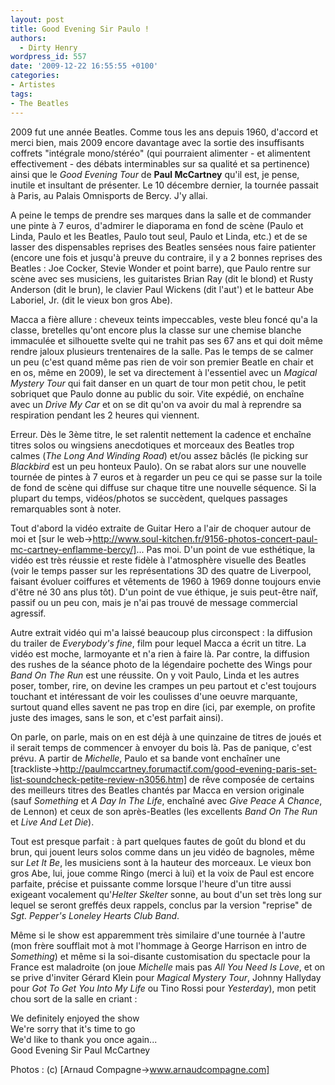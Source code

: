 ```yaml
---
layout: post
title: Good Evening Sir Paulo !
authors:
  - Dirty Henry
wordpress_id: 557
date: '2009-12-22 16:55:55 +0100'
categories:
- Artistes
tags:
- The Beatles
---
```

2009 fut une année Beatles. Comme tous les ans depuis 1960, d'accord et merci bien, mais 2009 encore davantage avec la sortie des insuffisants coffrets "intégrale mono/stéréo" (qui pourraient alimenter - et alimentent effectivement - des débats interminables sur sa qualité et sa pertinence) ainsi que le *Good Evening Tour* de __Paul McCartney__ qu'il est, je pense, inutile et insultant de présenter. Le 10 décembre dernier, la tournée passait à Paris, au Palais Omnisports de Bercy. J'y allai.

A peine le temps de prendre ses marques dans la salle et de commander une pinte à 7 euros, d'admirer le diaporama en fond de scène (Paulo et Linda, Paulo et les Beatles, Paulo tout seul, Paulo et Linda, etc.) et de se lasser des dispensables reprises des Beatles sensées nous faire patienter (encore une fois et jusqu'à preuve du contraire, il y a 2 bonnes reprises des Beatles : Joe Cocker, Stevie Wonder et point barre), que Paulo rentre sur scène avec ses musiciens, les guitaristes Brian Ray (dit le blond) et Rusty Anderson (dit le brun), le clavier Paul Wickens (dit l'aut') et le batteur Abe Laboriel, Jr. (dit le vieux bon gros Abe).

Macca a fière allure : cheveux teints impeccables, veste bleu foncé qu'a la classe, bretelles qu'ont encore plus la classe sur une chemise blanche immaculée et silhouette svelte qui ne trahit pas ses 67 ans et qui doit même rendre jaloux plusieurs trentenaires de la salle. Pas le temps de se calmer un peu (c'est quand même pas rien de voir son premier Beatle en chair et en os, même en 2009), le set va directement à l'essentiel avec un *Magical Mystery Tour* qui fait danser en un quart de tour mon petit chou, le petit sobriquet que Paulo donne au public du soir. Vite expédié, on enchaîne avec un *Drive My Car* et on se dit qu'on va avoir du mal à reprendre sa respiration pendant les 2 heures qui viennent. 

<img344>

Erreur. Dès le 3ème titre, le set ralentit nettement la cadence et enchaîne titres solos ou wingsiens anecdotiques et morceaux des Beatles trop calmes (*The Long And Winding Road*) et/ou assez bâclés (le picking sur *Blackbird* est un peu honteux Paulo). On se rabat alors sur une nouvelle tournée de pintes à 7 euros et à regarder un peu ce qui se passe sur la toile de fond de scène qui diffuse sur chaque titre une nouvelle séquence. Si la plupart du temps, vidéos/photos se succèdent, quelques passages remarquables sont à noter.

Tout d'abord la vidéo extraite de Guitar Hero a l'air de choquer autour de moi et [sur le web->http://www.soul-kitchen.fr/9156-photos-concert-paul-mc-cartney-enflamme-bercy/]... Pas moi. D'un point de vue esthétique, la vidéo est très réussie et reste fidèle à l'atmosphère visuelle des Beatles (voir le temps passer sur les représentations 3D des quatre de Liverpool, faisant évoluer coiffures et vêtements de 1960 à 1969 donne toujours envie d'être né 30 ans plus tôt). D'un point de vue éthique, je suis peut-être naïf, passif ou un peu con, mais je n'ai pas trouvé de message commercial agressif.

Autre extrait vidéo qui m'a laissé beaucoup plus circonspect : la diffusion du trailer de *Everybody's fine*, film pour lequel Macca a écrit un titre. La vidéo est moche, larmoyante et n'a rien à faire là. Par contre, la diffusion des rushes de la séance photo de la légendaire pochette des Wings pour *Band On The Run* est une réussite. On y voit Paulo, Linda et les autres poser, tomber, rire, on devine les crampes un peu partout et c'est toujours touchant et intéressant de voir les coulisses d'une oeuvre marquante, surtout quand elles savent ne pas trop en dire (ici, par exemple, on profite juste des images, sans le son, et c'est parfait ainsi).

<img345>

On parle, on parle, mais on en est déjà à une quinzaine de titres de joués et il serait temps de commencer à envoyer du bois là. Pas de panique, c'est prévu. A partir de *Michelle*, Paulo et sa bande vont enchaîner une [trackliste->http://paulmccartney.forumactif.com/good-evening-paris-set-list-soundcheck-petite-review-n3056.htm] de rêve composée de certains des meilleurs titres des Beatles chantés par Macca en version originale (sauf *Something* et *A Day In The Life*, enchaîné avec *Give Peace A Chance*, de Lennon) et ceux de son après-Beatles (les excellents *Band On The Run* et *Live And Let Die*).

Tout est presque parfait : à part quelques fautes de goût du blond et du brun, qui jouent leurs solos comme dans un jeu vidéo de bagnoles, même sur *Let It Be*, les musiciens sont à la hauteur des morceaux. Le vieux bon gros Abe, lui, joue comme Ringo (merci à lui) et la voix de Paul est encore parfaite, précise et puissante comme lorsque l'heure d'un titre aussi exigeant vocalement qu'*Helter Skelter* sonne, au bout d'un set très long sur lequel se seront greffés deux rappels, conclus par la version "reprise" de *Sgt. Pepper's Loneley Hearts Club Band*.

Même si le show est apparemment très similaire d'une tournée à l'autre (mon frère soufflait mot à mot l'hommage à George Harrison en intro de *Something*) et même si la soi-disante customisation du spectacle pour la France est maladroite (on joue *Michelle* mais pas *All You Need Is Love*, et on se prive d'inviter Gérard Klein pour *Magical Mystery Tour*, Johnny Hallyday pour *Got To Get You Into My Life* ou Tino Rossi pour *Yesterday*), mon petit chou sort de la salle en criant :

<quote> 
  We definitely enjoyed the show<br />
  We're sorry that it's time to go<br />
  We'd like to thank you once again...<br />
  Good Evening Sir Paul McCartney
</quote>

Photos : (c) [Arnaud Compagne->www.arnaudcompagne.com]
